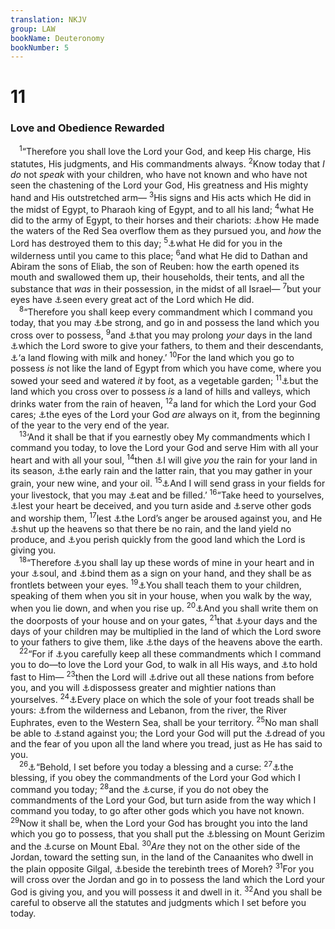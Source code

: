 ```yaml
---
translation: NKJV
group: LAW
bookName: Deuteronomy 
bookNumber: 5
---
```


<div class="title"><h1>11</h1><h3>Love and Obedience Rewarded</h3></div>
<span class="verse phu_11_1"> <sup>1</sup>“Therefore you shall love the Lord your God, and keep His charge, His statutes, His judgments, and His commandments always. </span>
<span class="verse phu_11_2"><sup>2</sup>Know today that <i>I</i> <i>do</i> not <i>speak</i> with your children, who have not known and who have not seen the chastening of the Lord your God, His greatness and His mighty hand and His outstretched arm— </span>
<span class="verse phu_11_3"><sup>3</sup>His signs and His acts which He did in the midst of Egypt, to Pharaoh king of Egypt, and to all his land; </span>
<span class="verse phu_11_4"><sup>4</sup>what He did to the army of Egypt, to their horses and their chariots: <a data-toggle="tooltip" data-placement="bottom" title="Ex. 14:28; Ps. 106:11">⚓</a>how He made the waters of the Red Sea overflow them as they pursued you, and <i>how</i> the Lord has destroyed them to this day; </span>
<span class="verse phu_11_5"><sup>5</sup><a data-toggle="tooltip" data-placement="bottom" title="Num. 16:1–35; Ps. 106:16–18">⚓</a>what He did for you in the wilderness until you came to this place; </span>
<span class="verse phu_11_6"><sup>6</sup>and what He did to Dathan and Abiram the sons of Eliab, the son of Reuben: how the earth opened its mouth and swallowed them up, their households, their tents, and all the substance that <i>was</i> in their possession, in the midst of all Israel— </span>
<span class="verse phu_11_7"><sup>7</sup>but your eyes have <a data-toggle="tooltip" data-placement="bottom" title="Deut. 10:21; 29:2">⚓</a>seen every great act of the Lord which He did.<br/></span>
<span class="verse phu_11_8"> <sup>8</sup>“Therefore you shall keep every commandment which I command you today, that you may <a data-toggle="tooltip" data-placement="bottom" title="Deut. 31:6, 7, 23; Josh. 1:6, 7">⚓</a>be strong, and go in and possess the land which you cross over to possess, </span>
<span class="verse phu_11_9"><sup>9</sup>and <a data-toggle="tooltip" data-placement="bottom" title="Deut. 4:40; 5:16, 33; 6:2; Prov. 10:27">⚓</a>that you may prolong <i>your</i> days in the land <a data-toggle="tooltip" data-placement="bottom" title="Deut. 9:5">⚓</a>which the Lord swore to give your fathers, to them and their descendants, <a data-toggle="tooltip" data-placement="bottom" title="Ex. 3:8">⚓</a>‘a land flowing with milk and honey.’ </span>
<span class="verse phu_11_10"><sup>10</sup>For the land which you go to possess <i>is</i> not like the land of Egypt from which you have come, where you sowed your seed and watered <i>it</i> by foot, as a vegetable garden; </span>
<span class="verse phu_11_11"><sup>11</sup><a data-toggle="tooltip" data-placement="bottom" title="Deut. 8:7">⚓</a>but the land which you cross over to possess <i>is</i> a land of hills and valleys, which drinks water from the rain of heaven, </span>
<span class="verse phu_11_12"><sup>12</sup>a land for which the Lord your God cares; <a data-toggle="tooltip" data-placement="bottom" title="1 Kin. 9:3">⚓</a>the eyes of the Lord your God <i>are</i> always on it, from the beginning of the year to the very end of the year.<br/></span>
<span class="verse phu_11_13"> <sup>13</sup>‘And it shall be that if you earnestly obey My commandments which I command you today, to love the Lord your God and serve Him with all your heart and with all your soul, </span>
<span class="verse phu_11_14"><sup>14</sup>then <a data-toggle="tooltip" data-placement="bottom" title="Lev. 26:4; Deut. 28:12">⚓</a>I will give <i>you</i> the rain for your land in its season, <a data-toggle="tooltip" data-placement="bottom" title="Joel 2:23; James 5:7">⚓</a>the early rain and the latter rain, that you may gather in your grain, your new wine, and your oil. </span>
<span class="verse phu_11_15"><sup>15</sup><a data-toggle="tooltip" data-placement="bottom" title="Ps. 104:14">⚓</a>And I will send grass in your fields for your livestock, that you may <a data-toggle="tooltip" data-placement="bottom" title="Deut. 6:11; Joel 2:19">⚓</a>eat and be filled.’ </span>
<span class="verse phu_11_16"><sup>16</sup>“Take heed to yourselves, <a data-toggle="tooltip" data-placement="bottom" title="Deut. 29:18; Job 31:27">⚓</a>lest your heart be deceived, and you turn aside and <a data-toggle="tooltip" data-placement="bottom" title="Deut. 8:19">⚓</a>serve other gods and worship them, </span>
<span class="verse phu_11_17"><sup>17</sup>lest <a data-toggle="tooltip" data-placement="bottom" title="Deut. 6:15; 9:19">⚓</a>the Lord’s anger be aroused against you, and He <a data-toggle="tooltip" data-placement="bottom" title="Deut. 28:24; 1 Kin. 8:35; 2 Chr. 6:26; 7:13">⚓</a>shut up the heavens so that there be no rain, and the land yield no produce, and <a data-toggle="tooltip" data-placement="bottom" title="Deut. 4:26; 2 Chr. 36:14–20">⚓</a>you perish quickly from the good land which the Lord is giving you.<br/></span>
<span class="verse phu_11_18"> <sup>18</sup>“Therefore <a data-toggle="tooltip" data-placement="bottom" title="Deut. 6:6–9">⚓</a>you shall lay up these words of mine in your heart and in your <a data-toggle="tooltip" data-placement="bottom" title="Ps. 119:2, 34">⚓</a>soul, and <a data-toggle="tooltip" data-placement="bottom" title="Deut. 6:8">⚓</a>bind them as a sign on your hand, and they shall be as frontlets between your eyes. </span>
<span class="verse phu_11_19"><sup>19</sup><a data-toggle="tooltip" data-placement="bottom" title="Deut. 4:9, 10; 6:7; Prov. 22:6">⚓</a>You shall teach them to your children, speaking of them when you sit in your house, when you walk by the way, when you lie down, and when you rise up. </span>
<span class="verse phu_11_20"><sup>20</sup><a data-toggle="tooltip" data-placement="bottom" title="Deut. 6:9">⚓</a>And you shall write them on the doorposts of your house and on your gates, </span>
<span class="verse phu_11_21"><sup>21</sup>that <a data-toggle="tooltip" data-placement="bottom" title="Deut. 4:40">⚓</a>your days and the days of your children may be multiplied in the land of which the Lord swore to your fathers to give them, like <a data-toggle="tooltip" data-placement="bottom" title="Ps. 72:5; 89:29; Prov. 3:2; 4:10; 9:11">⚓</a>the days of the heavens above the earth.<br/></span>
<span class="verse phu_11_22"> <sup>22</sup>“For if <a data-toggle="tooltip" data-placement="bottom" title="Deut. 11:1">⚓</a>you carefully keep all these commandments which I command you to do—to love the Lord your God, to walk in all His ways, and <a data-toggle="tooltip" data-placement="bottom" title="Deut. 10:20">⚓</a>to hold fast to Him— </span>
<span class="verse phu_11_23"><sup>23</sup>then the Lord will <a data-toggle="tooltip" data-placement="bottom" title="Deut. 4:38">⚓</a>drive out all these nations from before you, and you will <a data-toggle="tooltip" data-placement="bottom" title="Deut. 9:1">⚓</a>dispossess greater and mightier nations than yourselves. </span>
<span class="verse phu_11_24"><sup>24</sup><a data-toggle="tooltip" data-placement="bottom" title="Josh. 1:3; 14:9">⚓</a>Every place on which the sole of your foot treads shall be yours: <a data-toggle="tooltip" data-placement="bottom" title="Gen. 15:18; Ex. 23:31; Deut. 1:7, 8">⚓</a>from the wilderness and Lebanon, from the river, the River Euphrates, even to the Western Sea, shall be your territory. </span>
<span class="verse phu_11_25"><sup>25</sup>No man shall be able to <a data-toggle="tooltip" data-placement="bottom" title="Deut. 7:24">⚓</a>stand against you; the Lord your God will put the <a data-toggle="tooltip" data-placement="bottom" title="Ex. 23:27; Deut. 2:25; Josh. 2:9–11">⚓</a>dread of you and the fear of you upon all the land where you tread, just as He has said to you.<br/></span>
<span class="verse phu_11_26"> <sup>26</sup><a data-toggle="tooltip" data-placement="bottom" title="Deut. 30:1, 15, 19">⚓</a>“Behold, I set before you today a blessing and a curse: </span>
<span class="verse phu_11_27"><sup>27</sup><a data-toggle="tooltip" data-placement="bottom" title="Deut. 28:1–14">⚓</a>the blessing, if you obey the commandments of the Lord your God which I command you today; </span>
<span class="verse phu_11_28"><sup>28</sup>and the <a data-toggle="tooltip" data-placement="bottom" title="Deut. 28:15–68">⚓</a>curse, if you do not obey the commandments of the Lord your God, but turn aside from the way which I command you today, to go after other gods which you have not known. </span>
<span class="verse phu_11_29"><sup>29</sup>Now it shall be, when the Lord your God has brought you into the land which you go to possess, that you shall put the <a data-toggle="tooltip" data-placement="bottom" title="Deut. 27:12, 13; Josh. 8:33">⚓</a>blessing on Mount Gerizim and the <a data-toggle="tooltip" data-placement="bottom" title="Deut. 27:13–26">⚓</a>curse on Mount Ebal. </span>
<span class="verse phu_11_30"><sup>30</sup><i>Are</i> they not on the other side of the Jordan, toward the setting sun, in the land of the Canaanites who dwell in the plain opposite Gilgal, <a data-toggle="tooltip" data-placement="bottom" title="Gen. 12:6">⚓</a>beside the terebinth trees of Moreh? </span>
<span class="verse phu_11_31"><sup>31</sup>For you will cross over the Jordan and go in to possess the land which the Lord your God is giving you, and you will possess it and dwell in it. </span>
<span class="verse phu_11_32"><sup>32</sup>And you shall be careful to observe all the statutes and judgments which I set before you today.<br/></span>
